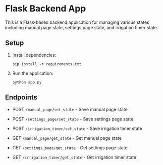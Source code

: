 # Flask Backend App

This is a Flask-based backend application for managing various states including manual page state, settings page state, and irrigation timer state.

## Setup

1. Install dependencies:
    ```
    pip install -r requirements.txt
    ```

2. Run the application:
    ```
    python app.py
    ```

## Endpoints

- POST `/manual_page/set_state` - Save manual page state
- POST `/settings_page/set_state` - Save settings page state
- POST `/irrigation_timer/set_state` - Save irrigation timer state

- GET `/manual_page/get_state` - Get manual page state
- GET `/settings_page/get_state` - Get settings page state
- GET `/irrigation_timer/get_state` - Get irrigation timer state
